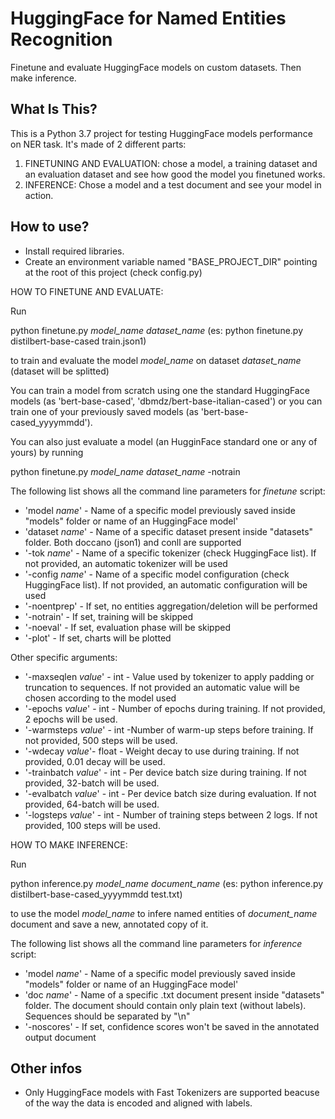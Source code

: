 HuggingFace for Named Entities Recognition
==============================
Finetune and evaluate HuggingFace models on custom datasets. Then make inference.

What Is This?
-------------

This is a Python 3.7 project for testing HuggingFace models performance on NER task. It's made of 2 different parts:
1. FINETUNING AND EVALUATION: chose a model, a training dataset and an evaluation dataset and see how good the 
model you finetuned works.
2. INFERENCE: Chose a model and a test document and see your model in action.

How to use?
-------------
* Install required libraries.
* Create an environment variable named "BASE_PROJECT_DIR" pointing at the root of this project (check config.py)

HOW TO FINETUNE AND EVALUATE:

Run

python finetune.py *model_name* *dataset_name*
(es: python finetune.py distilbert-base-cased train.json1)

to train and evaluate the model *model_name* on dataset *dataset_name* (dataset will be splitted)

You can train a model from scratch using one the standard HuggingFace models (as 'bert-base-cased', 
'dbmdz/bert-base-italian-cased') or you can train one of your previously saved models
(as 'bert-base-cased_yyyymmdd').

You can also just evaluate a model (an HugginFace standard one or any of yours) by running

python finetune.py *model_name* *dataset_name* -notrain

The following list shows all the command line parameters for *finetune* script:
* 'model *name*' - Name of a specific model previously saved inside "models" folder or name 
of an HuggingFace model'
* 'dataset *name*' - Name of a specific dataset present inside "datasets" folder. Both doccano (json1) 
and conll are supported
* '-tok *name*' - Name of a specific tokenizer (check HuggingFace list). If not provided, an automatic tokenizer will be used
* '-config *name*' - Name of a specific model configuration (check HuggingFace list). If not provided, an automatic configuration will be used
* '-noentprep' - If set, no entities aggregation/deletion will be performed
* '-notrain' - If set, training will be skipped
* '-noeval' - If set, evaluation phase will be skipped
* '-plot' - If set, charts will be plotted

Other specific arguments:
* '-maxseqlen *value*' - int - Value used by tokenizer to apply padding or truncation to sequences. If not provided an automatic 
value will be chosen according to the model used
* '-epochs *value*' - int - Number of epochs during training. If not provided, 2 epochs will be used.
* '-warmsteps *value*' - int -Number of warm-up steps before training. If not provided, 500 steps will be used.
* '-wdecay *value*'- float - Weight decay to use during training. If not provided, 0.01 decay will be used.
* '-trainbatch *value*' - int - Per device batch size during training. If not provided, 32-batch will be used.
* '-evalbatch *value*' - int - Per device batch size during evaluation. If not provided, 64-batch will be used.
* '-logsteps *value*' - int - Number of training steps between 2 logs. If not provided, 100 steps will be used.


HOW TO MAKE INFERENCE:

Run

python inference.py *model_name* *document_name*
(es: python inference.py distilbert-base-cased_yyyymmdd test.txt)

to use the model *model_name* to infere named entities of *document_name* document and save a new,
annotated copy of it.

The following list shows all the command line parameters for *inference* script:
* 'model *name*' - Name of a specific model previously saved inside "models" folder or name 
of an HuggingFace model'
* 'doc *name*' - Name of a specific .txt document present inside "datasets" folder. The document
should contain only plain text (without labels). Sequences should be separated by "\n"
* '-noscores' - If set, confidence scores won't be saved in the annotated output document


Other infos
-------------
* Only HuggingFace models with Fast Tokenizers are supported beacuse of the way the data is
encoded and aligned with labels.
